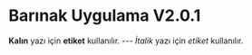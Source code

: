 
<h1>Barınak Uygulama V2.0.1</h1>
<strong>Kalın</strong> yazı için <strong>etiket</strong> kullanılır.
---
<em>İtalik</em> yazı için <em>etiket</em> kullanılır.

